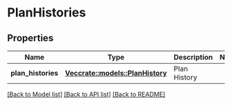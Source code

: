 # PlanHistories

## Properties

Name | Type | Description | Notes
------------ | ------------- | ------------- | -------------
**plan_histories** | [**Vec<crate::models::PlanHistory>**](PlanHistory.md) | Plan History | 

[[Back to Model list]](../README.md#documentation-for-models) [[Back to API list]](../README.md#documentation-for-api-endpoints) [[Back to README]](../README.md)


